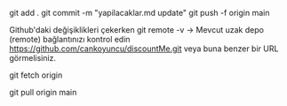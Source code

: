 git add .
git commit -m "yapilacaklar.md update"
git push -f origin main               

Github'daki değişiklikleri çekerken
git remote -v -> Mevcut uzak depo (remote) bağlantınızı kontrol edin
https://github.com/cankoyuncu/discountMe.git veya buna benzer bir URL görmelisiniz.

git fetch origin

git pull origin main

